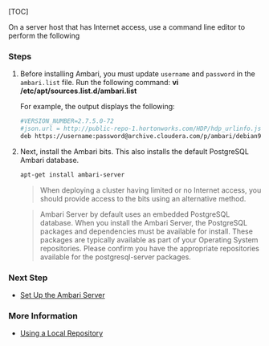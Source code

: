 [TOC]

On a server host that has Internet access, use a command line editor to perform the following

### Steps

1. Before installing Ambari, you must update `username` and `password` in the `ambari.list` file. Run the following command: **vi /etc/apt/sources.list.d/ambari.list**

    For example, the output displays the following:
    
   ```bash
   #VERSION_NUMBER=2.7.5.0-72
   #json.url = http://public-repo-1.hortonworks.com/HDP/hdp_urlinfo.json
   deb https://username:password@archive.cloudera.com/p/ambari/debian9/2.x/updates/2.7.5.0 Ambari main
   ```

2. Next, install the Ambari bits. This also installs the default PostgreSQL Ambari database.

    ```bash
    apt-get install ambari-server
    ```

    > When deploying a cluster having limited or no Internet access, you should provide access to the bits using an alternative method.
    
    > Ambari Server by default uses an embedded PostgreSQL database. When you install the Ambari Server, the PostgreSQL packages and dependencies must be available for install. These packages are typically available as part of your Operating System repositories. Please confirm you have the appropriate repositories available for the postgresql-server packages.

### Next Step

- [Set Up the Ambari Server]($SetUpTheAmbariServer)

### More Information

- [Using a Local Repository]($UsingALocalRepository)
